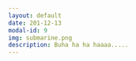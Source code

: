 ```yaml
---
layout: default
date: 201-12-13
modal-id: 9
img: submarine.png
description: Buha ha ha haaaa.....
---
```

